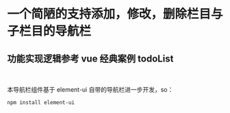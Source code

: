 # 一个简陋的支持添加，修改，删除栏目与子栏目的导航栏

## 功能实现逻辑参考 vue 经典案例 todoList

<br>

本导航栏组件基于 element-ui 自带的导航栏进一步开发，so：

```
npm install element-ui
```
